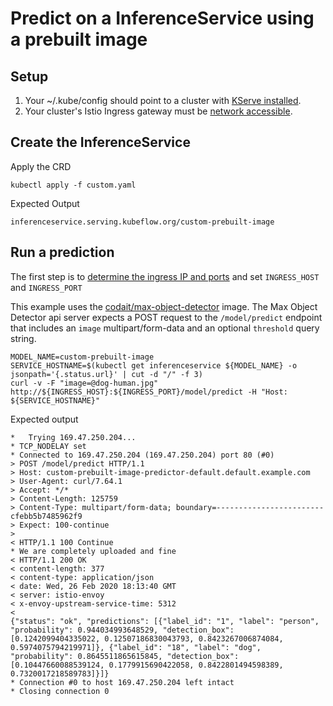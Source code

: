 # Predict on a InferenceService using a prebuilt image

## Setup

1. Your ~/.kube/config should point to a cluster with [KServe installed](https://github.com/akravacyber/kserve/#installation).
2. Your cluster's Istio Ingress gateway must be [network accessible](https://istio.io/latest/docs/tasks/traffic-management/ingress/ingress-control/).

## Create the InferenceService

Apply the CRD

```
kubectl apply -f custom.yaml
```

Expected Output

```
inferenceservice.serving.kubeflow.org/custom-prebuilt-image
```

## Run a prediction
The first step is to [determine the ingress IP and ports](https://kserve.github.io/website/get_started/first_isvc/#3-determine-the-ingress-ip-and-ports) and set `INGRESS_HOST` and `INGRESS_PORT`

This example uses the [codait/max-object-detector](https://github.com/IBM/MAX-Object-Detector) image. The Max Object Detector api server expects a POST request to the `/model/predict` endpoint that includes an `image` multipart/form-data and an optional `threshold` query string.

```
MODEL_NAME=custom-prebuilt-image
SERVICE_HOSTNAME=$(kubectl get inferenceservice ${MODEL_NAME} -o jsonpath='{.status.url}' | cut -d "/" -f 3)
curl -v -F "image=@dog-human.jpg" http://${INGRESS_HOST}:${INGRESS_PORT}/model/predict -H "Host: ${SERVICE_HOSTNAME}"
```

Expected output

```
*   Trying 169.47.250.204...
* TCP_NODELAY set
* Connected to 169.47.250.204 (169.47.250.204) port 80 (#0)
> POST /model/predict HTTP/1.1
> Host: custom-prebuilt-image-predictor-default.default.example.com
> User-Agent: curl/7.64.1
> Accept: */*
> Content-Length: 125759
> Content-Type: multipart/form-data; boundary=------------------------cfebb5b7485962f9
> Expect: 100-continue
>
< HTTP/1.1 100 Continue
* We are completely uploaded and fine
< HTTP/1.1 200 OK
< content-length: 377
< content-type: application/json
< date: Wed, 26 Feb 2020 18:13:40 GMT
< server: istio-envoy
< x-envoy-upstream-service-time: 5312
<
{"status": "ok", "predictions": [{"label_id": "1", "label": "person", "probability": 0.944034993648529, "detection_box": [0.1242099404335022, 0.12507186830043793, 0.8423267006874084, 0.5974075794219971]}, {"label_id": "18", "label": "dog", "probability": 0.8645511865615845, "detection_box": [0.10447660088539124, 0.1779915690422058, 0.8422801494598389, 0.7320017218589783]}]}
* Connection #0 to host 169.47.250.204 left intact
* Closing connection 0
```
